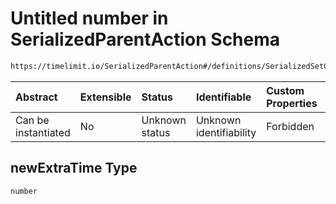 # Untitled number in SerializedParentAction Schema

```txt
https://timelimit.io/SerializedParentAction#/definitions/SerializedSetCategoryExtraTimeAction/properties/newExtraTime
```



| Abstract            | Extensible | Status         | Identifiable            | Custom Properties | Additional Properties | Access Restrictions | Defined In                                                                                       |
| :------------------ | :--------- | :------------- | :---------------------- | :---------------- | :-------------------- | :------------------ | :----------------------------------------------------------------------------------------------- |
| Can be instantiated | No         | Unknown status | Unknown identifiability | Forbidden         | Allowed               | none                | [SerializedParentAction.schema.json*](SerializedParentAction.schema.json "open original schema") |

## newExtraTime Type

`number`
